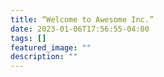 ```yaml
---
title: “Welcome to Awesome Inc.”
date: 2023-01-06T17:56:55-04:00
tags: []
featured_image: ""
description: ""
---
```

